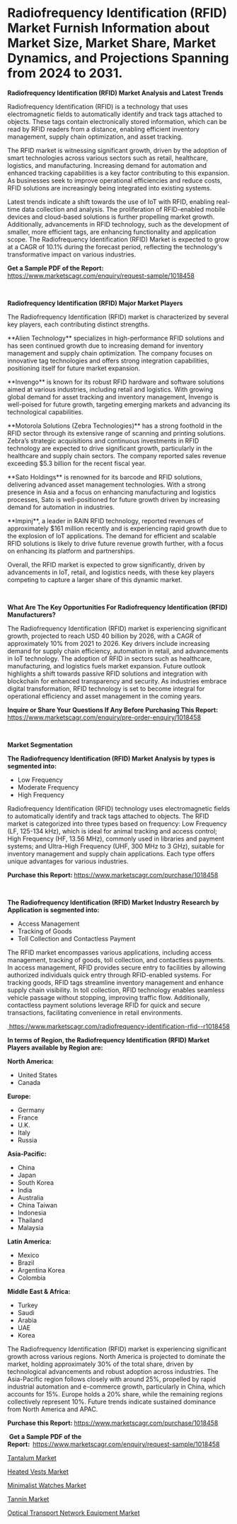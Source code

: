 <p><h1>Radiofrequency Identification (RFID) Market Furnish Information about Market Size, Market Share, Market Dynamics, and Projections Spanning from 2024 to 2031.</h1></p><p><strong>Radiofrequency Identification (RFID) Market Analysis and Latest Trends</strong></p>
<p><p>Radiofrequency Identification (RFID) is a technology that uses electromagnetic fields to automatically identify and track tags attached to objects. These tags contain electronically stored information, which can be read by RFID readers from a distance, enabling efficient inventory management, supply chain optimization, and asset tracking. </p><p>The RFID market is witnessing significant growth, driven by the adoption of smart technologies across various sectors such as retail, healthcare, logistics, and manufacturing. Increasing demand for automation and enhanced tracking capabilities is a key factor contributing to this expansion. As businesses seek to improve operational efficiencies and reduce costs, RFID solutions are increasingly being integrated into existing systems. </p><p>Latest trends indicate a shift towards the use of IoT with RFID, enabling real-time data collection and analysis. The proliferation of RFID-enabled mobile devices and cloud-based solutions is further propelling market growth. Additionally, advancements in RFID technology, such as the development of smaller, more efficient tags, are enhancing functionality and application scope. The Radiofrequency Identification (RFID) Market is expected to grow at a CAGR of 10.1% during the forecast period, reflecting the technology's transformative impact on various industries.</p></p>
<p><strong>Get a Sample PDF of the Report:&nbsp;</strong> <a href="https://www.marketscagr.com/enquiry/request-sample/1018458">https://www.marketscagr.com/enquiry/request-sample/1018458</a></p>
<p>&nbsp;</p>
<p><strong>Radiofrequency Identification (RFID) Major Market Players</strong></p>
<p><p>The Radiofrequency Identification (RFID) market is characterized by several key players, each contributing distinct strengths. </p><p>**Alien Technology** specializes in high-performance RFID solutions and has seen continued growth due to increasing demand for inventory management and supply chain optimization. The company focuses on innovative tag technologies and offers strong integration capabilities, positioning itself for future market expansion.</p><p>**Invengo** is known for its robust RFID hardware and software solutions aimed at various industries, including retail and logistics. With growing global demand for asset tracking and inventory management, Invengo is well-poised for future growth, targeting emerging markets and advancing its technological capabilities.</p><p>**Motorola Solutions (Zebra Technologies)** has a strong foothold in the RFID sector through its extensive range of scanning and printing solutions. Zebra’s strategic acquisitions and continuous investments in RFID technology are expected to drive significant growth, particularly in the healthcare and supply chain sectors. The company reported sales revenue exceeding $5.3 billion for the recent fiscal year.</p><p>**Sato Holdings** is renowned for its barcode and RFID solutions, delivering advanced asset management technologies. With a strong presence in Asia and a focus on enhancing manufacturing and logistics processes, Sato is well-positioned for future growth driven by increasing demand for automation in industries.</p><p>**Impinj**, a leader in RAIN RFID technology, reported revenues of approximately $161 million recently and is experiencing rapid growth due to the explosion of IoT applications. The demand for efficient and scalable RFID solutions is likely to drive future revenue growth further, with a focus on enhancing its platform and partnerships.</p><p>Overall, the RFID market is expected to grow significantly, driven by advancements in IoT, retail, and logistics needs, with these key players competing to capture a larger share of this dynamic market.</p></p>
<p>&nbsp;</p>
<p><strong>What Are The Key Opportunities For Radiofrequency Identification (RFID) Manufacturers?</strong></p>
<p><p>The Radiofrequency Identification (RFID) market is experiencing significant growth, projected to reach USD 40 billion by 2026, with a CAGR of approximately 10% from 2021 to 2026. Key drivers include increasing demand for supply chain efficiency, automation in retail, and advancements in IoT technology. The adoption of RFID in sectors such as healthcare, manufacturing, and logistics fuels market expansion. Future outlook highlights a shift towards passive RFID solutions and integration with blockchain for enhanced transparency and security. As industries embrace digital transformation, RFID technology is set to become integral for operational efficiency and asset management in the coming years.</p></p>
<p><strong>Inquire or Share Your Questions If Any Before Purchasing This Report:</strong> <a href="https://www.marketscagr.com/enquiry/pre-order-enquiry/1018458">https://www.marketscagr.com/enquiry/pre-order-enquiry/1018458</a></p>
<p>&nbsp;</p>
<p><strong>Market Segmentation</strong></p>
<p><strong>The Radiofrequency Identification (RFID) Market Analysis by types is segmented into:</strong></p>
<p><ul><li>Low Frequency</li><li>Moderate Frequency</li><li>High Frequency</li></ul></p>
<p><p>Radiofrequency Identification (RFID) technology uses electromagnetic fields to automatically identify and track tags attached to objects. The RFID market is categorized into three types based on frequency: Low Frequency (LF, 125-134 kHz), which is ideal for animal tracking and access control; High Frequency (HF, 13.56 MHz), commonly used in libraries and payment systems; and Ultra-High Frequency (UHF, 300 MHz to 3 GHz), suitable for inventory management and supply chain applications. Each type offers unique advantages for various industries.</p></p>
<p><strong>Purchase this Report:&nbsp;</strong><a href="https://www.marketscagr.com/purchase/1018458">https://www.marketscagr.com/purchase/1018458</a></p>
<p>&nbsp;</p>
<p><strong>The Radiofrequency Identification (RFID) Market Industry Research by Application is segmented into:</strong></p>
<p><ul><li>Access Management</li><li>Tracking of Goods</li><li>Toll Collection and Contactless Payment</li></ul></p>
<p><p>The RFID market encompasses various applications, including access management, tracking of goods, toll collection, and contactless payments. In access management, RFID provides secure entry to facilities by allowing authorized individuals quick entry through RFID-enabled systems. For tracking goods, RFID tags streamline inventory management and enhance supply chain visibility. In toll collection, RFID technology enables seamless vehicle passage without stopping, improving traffic flow. Additionally, contactless payment solutions leverage RFID for quick and secure transactions, facilitating convenience in retail environments.</p></p>
<p><a href="https://www.marketscagr.com/radiofrequency-identification-rfid--r1018458">&nbsp;https://www.marketscagr.com/radiofrequency-identification-rfid--r1018458</a></p>
<p><strong>In terms of Region, the Radiofrequency Identification (RFID) Market Players available by Region are:</strong></p>
<p>
    <p> <strong> North America: </strong>
        <ul>
            <li>United States</li>
            <li>Canada</li>
        </ul>
        </p> 
    <p> <strong> Europe: </strong>
        <ul>
            <li>Germany</li>
            <li>France</li>
            <li>U.K.</li>
            <li>Italy</li>
            <li>Russia</li>
        </ul>
        </p> 
    <p> <strong> Asia-Pacific: </strong>
        <ul>
            <li>China</li>
            <li>Japan</li>
            <li>South Korea</li>
            <li>India</li>
            <li>Australia</li>
            <li>China Taiwan</li>
            <li>Indonesia</li>
            <li>Thailand</li>
            <li>Malaysia</li>
        </ul>
        </p> 
    <p> <strong> Latin America: </strong>
        <ul>
            <li>Mexico</li>
            <li>Brazil</li>
            <li>Argentina Korea</li>
            <li>Colombia</li>
        </ul>
        </p> 
    <p> <strong> Middle East & Africa: </strong>
        <ul>
            <li>Turkey</li>
            <li>Saudi</li>
            <li>Arabia</li>
            <li>UAE</li>
            <li>Korea</li>
        </ul>
    </p>
    </p>
<p><p>The Radiofrequency Identification (RFID) market is experiencing significant growth across various regions. North America is projected to dominate the market, holding approximately 30% of the total share, driven by technological advancements and robust adoption across industries. The Asia-Pacific region follows closely with around 25%, propelled by rapid industrial automation and e-commerce growth, particularly in China, which accounts for 15%. Europe holds a 20% share, while the remaining regions collectively represent 10%. Future trends indicate sustained dominance from North America and APAC.</p></p>
<p><strong>Purchase this Report: </strong><a href="https://www.marketscagr.com/purchase/1018458">https://www.marketscagr.com/purchase/1018458</a></p>
<p>&nbsp;<strong>Get a Sample PDF of the Report:&nbsp;&nbsp;</strong><a href="https://www.marketscagr.com/enquiry/request-sample/1018458">https://www.marketscagr.com/enquiry/request-sample/1018458</a></p>
<p><strong></strong></p>
<p><p><a href="https://issuu.com/reportprime-2/docs/tantalum-market-size-2030.pptx_6ce79cd3447d76">Tantalum Market</a></p><p><a href="https://www.linkedin.com/pulse/market-forecasting-change-global-heated-vests-dynamics-c5ehc?trackingId=rqlFd9cCTfmr9H5P6KsEwg%3D%3D">Heated Vests Market</a></p><p><a href="https://www.linkedin.com/pulse/minimalist-watches-market-growth-segmentation-regional-xsbxc?trackingId=xCYO%2FZjpSGeOOS%2FmgMirFg%3D%3D">Minimalist Watches Market</a></p><p><a href="https://issuu.com/reportprime-2/docs/tannin-market-size-2030.pptx_49e5029e6b0e2d">Tannin Market</a></p><p><a href="https://medium.com/@valroy852472024/the-global-optical-transport-network-equipment-market-is-a-dynamic-and-growing-industry-0a3ba3cf2633">Optical Transport Network Equipment Market</a></p></p>
